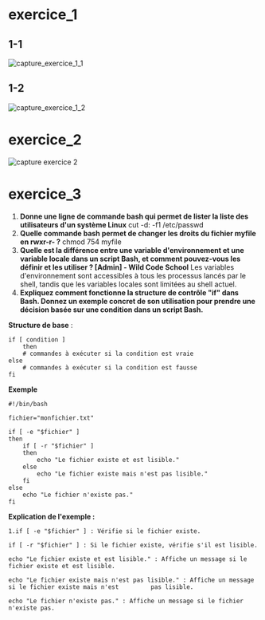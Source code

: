 # exercice_1
## 1-1
![capture_exercice_1_1](https://github.com/SPIDERPY/exercice_1/blob/main/Capture%20d%E2%80%99e%CC%81cran%202025-01-24%20a%CC%80%2012.26.45.png)
## 1-2
![capture_exercice_1_2](https://github.com/SPIDERPY/exercice_1/blob/main/Capture%20d%E2%80%99e%CC%81cran%202025-01-24%20a%CC%80%2012.23.21.png)

# exercice_2
![capture exercice 2](https://github.com/SPIDERPY/exercice_1/blob/main/Capture%20d%E2%80%99e%CC%81cran%202025-01-24%20a%CC%80%2014.51.43.png)

# exercice_3

1. **Donne une ligne de commande bash qui permet de lister la liste des utilisateurs d'un système Linux**
cut -d: -f1 /etc/passwd
2. **Quelle commande bash permet de changer les droits du fichier myfile en rwxr-r- ?**
chmod 754 myfile
3. **Quelle est la différence entre une variable d'environnement et une variable locale dans un script Bash, et comment pouvez-vous les définir et les utiliser ? [Admin] - Wild Code School**
Les variables d'environnement sont accessibles à tous les processus lancés par le shell, tandis que les variables locales sont limitées au shell actuel.
5. **Expliquez comment fonctionne la structure de contrôle "if" dans Bash. Donnez un exemple concret de son utilisation pour prendre une décision basée sur une condition dans un script Bash.**

**Structure de base** :

    if [ condition ]
        then
        # commandes à exécuter si la condition est vraie
    else
        # commandes à exécuter si la condition est fausse
    fi
**Exemple**

    #!/bin/bash

    fichier="monfichier.txt"

    if [ -e "$fichier" ]
    then
        if [ -r "$fichier" ]
        then
            echo "Le fichier existe et est lisible."
        else
            echo "Le fichier existe mais n'est pas lisible."
        fi
    else
        echo "Le fichier n'existe pas."
    fi
**Explication de l'exemple :**

    1.if [ -e "$fichier" ] : Vérifie si le fichier existe.

    if [ -r "$fichier" ] : Si le fichier existe, vérifie s'il est lisible.

    echo "Le fichier existe et est lisible." : Affiche un message si le fichier existe et est lisible.

    echo "Le fichier existe mais n'est pas lisible." : Affiche un message si le fichier existe mais n'est         pas lisible.

    echo "Le fichier n'existe pas." : Affiche un message si le fichier n'existe pas.

